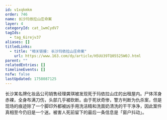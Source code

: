 ```yaml
---
id: v1xqkmkm
order: 746
name: 长沙玛依拉山庄命案
layer: 4
categoryId: cat_1wmCydV7
tagIds:
  - tag_6irejv37
aliases: []
titledLinks:
  - title: "相关链接: 长沙玛依拉山庄命案"
    url: https://www.163.com/dy/article/H5UU39TQ05525W0J.html
parent: ""
relatedEntries: []
timelineEvents: []
nsfw: false
lastUpdated: 1758087125
---
```


长沙某名牌化妆品公司销售经理龚琪被发现死于玛依拉山庄的出租屋内。尸体浑身赤裸，全身布满刀伤，头部几乎被砍断。由于死状奇惨，警方判断为仇杀案，但是现场的痕迹除了一个脚印外都被凶手用洗洁精和洗面奶清洗的干干净净，因此案件真相至今仍旧是一个迷。被害人死前留下的最后一条信息是「窗户抖动」。